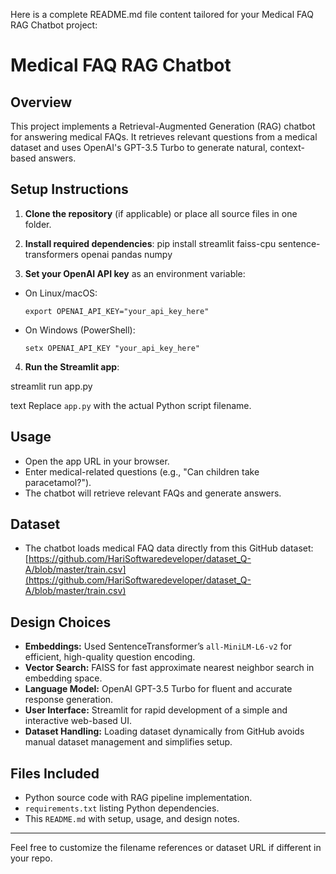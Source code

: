 Here is a complete README.md file content tailored for your Medical FAQ RAG Chatbot project:
# Medical FAQ RAG Chatbot

## Overview
This project implements a Retrieval-Augmented Generation (RAG) chatbot for answering medical FAQs. It retrieves relevant questions from a medical dataset and uses OpenAI's GPT-3.5 Turbo to generate natural, context-based answers.

## Setup Instructions

1. **Clone the repository** (if applicable) or place all source files in one folder.

2. **Install required dependencies**:
pip install streamlit faiss-cpu sentence-transformers openai pandas numpy


3. **Set your OpenAI API key** as an environment variable:
- On Linux/macOS:
  ```
  export OPENAI_API_KEY="your_api_key_here"
  ```
- On Windows (PowerShell):
  ```
  setx OPENAI_API_KEY "your_api_key_here"
  ```

4. **Run the Streamlit app**:

streamlit run app.py

text
Replace `app.py` with the actual Python script filename.

## Usage

- Open the app URL in your browser.
- Enter medical-related questions (e.g., "Can children take paracetamol?").
- The chatbot will retrieve relevant FAQs and generate answers.

## Dataset

- The chatbot loads medical FAQ data directly from this GitHub dataset:  
[https://github.com/HariSoftwaredeveloper/dataset_Q-A/blob/master/train.csv](https://github.com/HariSoftwaredeveloper/dataset_Q-A/blob/master/train.csv)

## Design Choices

- **Embeddings:** Used SentenceTransformer’s `all-MiniLM-L6-v2` for efficient, high-quality question encoding.
- **Vector Search:** FAISS for fast approximate nearest neighbor search in embedding space.
- **Language Model:** OpenAI GPT-3.5 Turbo for fluent and accurate response generation.
- **User Interface:** Streamlit for rapid development of a simple and interactive web-based UI.
- **Dataset Handling:** Loading dataset dynamically from GitHub avoids manual dataset management and simplifies setup.

## Files Included

- Python source code with RAG pipeline implementation.
- `requirements.txt` listing Python dependencies.
- This `README.md` with setup, usage, and design notes.

---

Feel free to customize the filename references or dataset URL if different in your repo.
